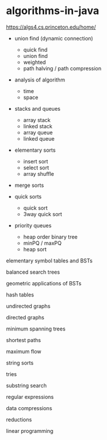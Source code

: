 # algorithms-in-java

https://algs4.cs.princeton.edu/home/

- union find (dynamic connection)
  - quick find
  - union find
  - weighted
  - path halving / path compression


- analysis of algorithm
  - time
  - space    
    

- stacks and queues
  - array stack
  - linked stack
  - array queue
  - linked queue  


- elementary sorts
  - insert sort
  - select sort
  - array shuffle


- merge sorts


- quick sorts
  - quick sort
  - 3way quick sort


- priority queues
  - heap order binary tree
  - minPQ / maxPQ
  - heap sort

elementary symbol tables and BSTs

balanced search trees

geometric applications of BSTs

hash tables

undirected graphs

directed graphs

minimum spanning trees

shortest paths

maximum flow

string sorts

tries

substring search

regular expressions

data compressions

reductions

linear programming